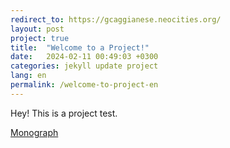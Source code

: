 ```yaml
---
redirect_to: https://gcaggianese.neocities.org/
layout: post
project: true
title:  "Welcome to a Project!"
date:   2024-02-11 00:49:03 +0300
categories: jekyll update project
lang: en
permalink: /welcome-to-project-en
---
```


Hey! This is a project test.

[Monograph](https://monogr.ph/68637989daaac109582bc899)
